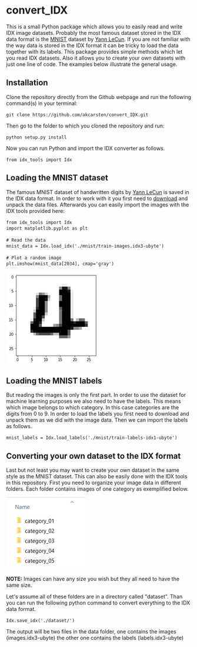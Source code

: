 # convert_IDX

This is a small Python package which allows you to easily read and write IDX image datasets.
Probably the most famous dataset stored in the IDX data format is the [MNIST]((http://yann.lecun.com/exdb/mnist/)) dataset by [Yann LeCun](http://yann.lecun.com/). If you are not familiar with the way data is stored in the IDX format it can be tricky to load the data together with its labels. This package provides simple methods which let you read IDX datasets. Also it allows you to create your own datasets with just one line of code. The examples below illustrate the general usage.

## Installation

Clone the repository directly from the Github webpage and run the following command(s) in your terminal:

```
git clone https://github.com/akcarsten/convert_IDX.git
```

Then go to the folder to which you cloned the repository and run:

```
python setup.py install
```

Now you can run Python and import the IDX converter as follows.

```
from idx_tools import Idx
```

## Loading the MNIST dataset

The famous MNIST dataset of handwritten digits by [Yann LeCun](http://yann.lecun.com/) is saved in the IDX data format.
In order to work with it you first need to [download](http://yann.lecun.com/exdb/mnist/) and unpack the data files. Afterwards you can easily import the images with the IDX tools provided here:

```
from idx_tools import Idx
import matplotlib.pyplot as plt

# Read the data
mnist_data = Idx.load_idx('./mnist/train-images.idx3-ubyte')

# Plot a random image
plt.imshow(mnist_data[2034], cmap='gray')
```
![random digit](./images/first_image.png)

## Loading the MNIST labels

But reading the images is only the first part. In order to use the dataset for machine learning purposes we also need to have the labels. This means which image belongs to which category. In this case categories are the digits from 0 to 9.
In order to load the labels you first need to download and unpack them as we did with the image data. Then we can import the labels as follows.

```
mnist_labels = Idx.load_labels('./mnist/train-labels-idx1-ubyte')
```

## Converting your own dataset to the IDX format

Last but not least you may want to create your own dataset in the same style as the MNIST dataset. This can also be easily done with the IDX tools in this repository.
First you need to organize your image data in different folders. Each folder contains images of one category as exemplified below.

![random digit](./images/folder_structure.png)

**NOTE:** Images can have any size you wish but they all need to have the same size.

Let's assume all of these folders are in a directory called "dataset". Than you can run the following python command to convert everything to the IDX data format.

```
Idx.save_idx('./dataset/')
```
The output will be two files in the data folder, one contains the images (images.idx3-ubyte) the other one contains the labels (labels.idx3-ubyte)
